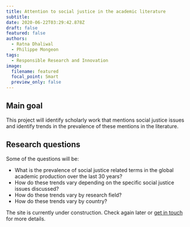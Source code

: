 ```yaml
---
title: Attention to social justice in the academic literature
subtitle: 
date: 2020-06-22T03:29:42.878Z
draft: false
featured: false
authors:
  - Ratna Dhaliwal
  - Philippe Mongeon
tags:
  - Responsible Research and Innovation
image:
  filename: featured
  focal_point: Smart
  preview_only: false
---
```


## Main goal
This project will identify scholarly work that mentions social justice issues and identify trends in the prevalence of these mentions in the literature.

## Research questions
Some of the questions will be:
- What is the prevalence of social justice related terms in the global academic production over the last 30 years? 
- How do these trends vary depending on the specific social justice issues discussed?
- How do these trends vary by research field?
- How do these trends vary by country?

The site is currently under construction. Check again later or [get in touch](https://qsslab.ca/#contact) for more details.
